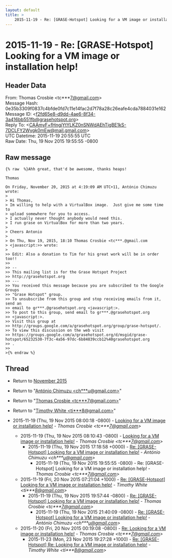 ```yaml
---
layout: default
title: >
    2015-11-19 - Re: [GRASE-Hotspot] Looking for a VM image or installation help!
---
```


# 2015-11-19 - Re: [GRASE-Hotspot] Looking for a VM image or installation help!

## Header Data

From: Thomas Crosbie \<tc***7@gmail.com\><br>
Message Hash: 0e35b3309f0837c4bfde0fd7c11e14fac2d7f78a28c26eafe4cda7884031e162<br>
Message ID: \<f2fd65e8-d9dd-4ae6-8f34-3a416bb551fb@grasehotspot.org\><br>
Reply To: \<CAAmyF+fHngjYtYLKZ0nSNWdAEhTigBE1kS-7DCLFY2Wygk0mEw@mail.gmail.com\><br>
UTC Datetime: 2015-11-19 20:55:55 UTC<br>
Raw Date: Thu, 19 Nov 2015 19:55:55 -0800<br>

## Raw message

```
{% raw  %}Ahh great, that'd be awesome, thanks heaps!

Thomas

On Friday, November 20, 2015 at 4:19:09 AM UTC+11, António Chimuzu wrote:
>
> Hi Thomas, 
> Im willing to help with a VirtualBox image.  Just give me some time to 
> upload somewhere for you to access.
> I actually never thought anybody would need this. 
> I run grase on VirtualBox for more than two years.
>
> Cheers Antonio
>
> On Thu, Nov 19, 2015, 18:10 Thomas Crosbie <tc***.@gmail.com 
> <javascript:>> wrote:
>
>> Edit: Also a donation to Tim for his great work will be in order too!!
>>
>> --
>> This mailing list is for the Grase Hotspot Project 
>> http://grasehotspot.org
>> ---
>> You received this message because you are subscribed to the Google Groups 
>> "Grase Hotspot" group.
>> To unsubscribe from this group and stop receiving emails from it, send an 
>> email to gr***.@grasehotspot.org <javascript:>.
>> To post to this group, send email to gr***.@grasehotspot.org 
>> <javascript:>.
>> Visit this group at 
>> http://groups.google.com/a/grasehotspot.org/group/grase-hotspot/.
>> To view this discussion on the web visit 
>> https://groups.google.com/a/grasehotspot.org/d/msgid/grase-hotspot/65232530-7f3c-4a56-97dc-6b84839ccb12%40grasehotspot.org
>> .
>>
>{% endraw %}
```

## Thread

+ Return to [November 2015](/archive/2015/11)

+ Return to "[António Chimuzu <ch***u<span>@</span>gmail.com>](/authors/ch___u_at_gmail_com)"
+ Return to "[Thomas Crosbie <tc***7<span>@</span>gmail.com>](/authors/tc___7_at_gmail_com)"
+ Return to "[Timothy White <ti***8<span>@</span>gmail.com>](/authors/ti___8_at_gmail_com)"

+ 2015-11-19 (Thu, 19 Nov 2015 08:00:18 -0800) - [Looking for a VM image or installation help!](/archive/2015/11/6070a1f61d569ec4382078660c28050635bdbbb88d363ce9d46c39a119572c6c) - _Thomas Crosbie \<tc***7@gmail.com\>_
  + 2015-11-19 (Thu, 19 Nov 2015 08:10:43 -0800) - [Looking for a VM image or installation help!](/archive/2015/11/d3a5d6622abe9e7c2cb4b7dac04f8da77102ec5ddfc213048d4ffc8fc120d1f6) - _Thomas Crosbie \<tc***7@gmail.com\>_
    + 2015-11-19 (Thu, 19 Nov 2015 17:18:58 +0000) - [Re: [GRASE-Hotspot] Looking for a VM image or installation help!](/archive/2015/11/597d832b641a374eec99c422e1594d7d553cd5acab59d0812ea11ce9f428b828) - _António Chimuzu \<ch***u@gmail.com\>_
      + 2015-11-19 (Thu, 19 Nov 2015 19:55:55 -0800) - Re: [GRASE-Hotspot] Looking for a VM image or installation help! - _Thomas Crosbie \<tc***7@gmail.com\>_
  + 2015-11-19 (Fri, 20 Nov 2015 07:21:04 +1000) - [Re: [GRASE-Hotspot] Looking for a VM image or installation help!](/archive/2015/11/a07de316154d5dccb909b3aa8deda80678daccb9e61167f19211846bd73bb32a) - _Timothy White \<ti***8@gmail.com\>_
    + 2015-11-19 (Thu, 19 Nov 2015 19:57:44 -0800) - [Re: [GRASE-Hotspot] Looking for a VM image or installation help!](/archive/2015/11/87930d8ce678561ed658d77c3de2ed694f25b88f3d88ca90c835485278232579) - _Thomas Crosbie \<tc***7@gmail.com\>_
      + 2015-11-19 (Thu, 19 Nov 2015 21:40:09 -0800) - [Re: [GRASE-Hotspot] Looking for a VM image or installation help!](/archive/2015/11/8ce482de9c7a4d6870532829850abaa9bf9842e34ff63a0c79939364e28c8f82) - _António Chimuzu \<ch***u@gmail.com\>_
  + 2015-11-20 (Fri, 20 Nov 2015 00:19:08 -0800) - [Re: Looking for a VM image or installation help!](/archive/2015/11/80e883dc49a71de32a203e7f8fa254dee0bdb2156a194ad095d085d86dcc57f2) - _Thomas Crosbie \<tc***7@gmail.com\>_
    + 2015-11-23 (Mon, 23 Nov 2015 19:27:28 +1000) - [Re: [GRASE-Hotspot] Re: Looking for a VM image or installation help!](/archive/2015/11/e3b4977f862087c95045e3418d16b5717cbaa0130e0ac3f37c34c3f3fd41a855) - _Timothy White \<ti***8@gmail.com\>_

